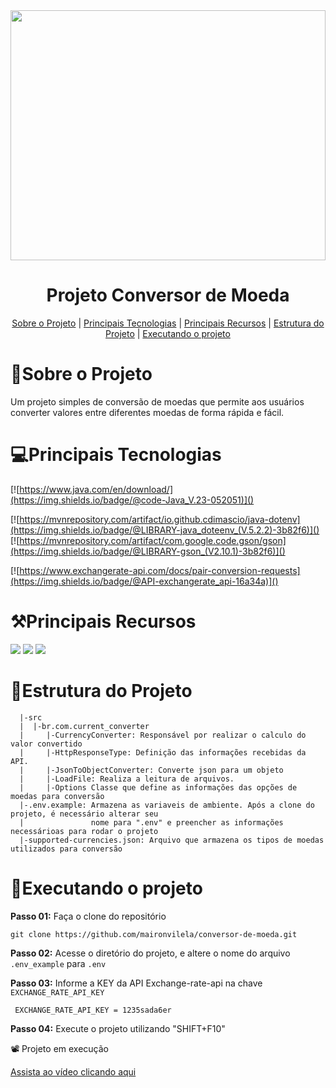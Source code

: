 
<img loading="lazy" src="https://images.pexels.com/photos/730547/pexels-photo-730547.jpeg?auto=compress&cs=tinysrgb" height="400" width="100%"/>
<h1 align="center">
     Projeto Conversor de Moeda
</h1>

  <p align="center">
    <a href="#sobre-o-projeto">Sobre o Projeto</a> |
    <a href="#principais-tecnologias">Principais Tecnologias</a> |
    <a href="#principais-recursos">Principais Recursos</a> |
    <a href="#estrutura_do_projeto">Estrutura do Projeto</a> |
    <a href="#executando_o_projeto">Executando o projeto</a>   
</p>

 
# 📒Sobre o Projeto

Um projeto simples de conversão de moedas que permite aos usuários converter valores entre diferentes moedas de forma 
rápida e fácil.


# 💻Principais Tecnologias

[![https://www.java.com/en/download/](https://img.shields.io/badge/@code-Java_V.23-052051)]() 

[![https://mvnrepository.com/artifact/io.github.cdimascio/java-dotenv](https://img.shields.io/badge/@LIBRARY-java_doteenv_(V.5.2.2)-3b82f6)]()
[![https://mvnrepository.com/artifact/com.google.code.gson/gson](https://img.shields.io/badge/@LIBRARY-gson_(V2.10.1)-3b82f6)]()

[![https://www.exchangerate-api.com/docs/pair-conversion-requests](https://img.shields.io/badge/@API-exchangerate_api-16a34a)]()
  

# ⚒️Principais Recursos

[![](https://img.shields.io/badge/Consumo_API_plataforma_Exchange_Rate_API-052051)]()
[![](https://img.shields.io/badge/Serialização_de_formato_json-052051)]()
[![](https://img.shields.io/badge/Obtenção_taxa_de_conversão_dinâmica-052051)]()

 

# 📂Estrutura do Projeto

```
  |-src
  |  |-br.com.current_converter
  |     |-CurrencyConverter: Responsável por realizar o calculo do valor convertido
  |     |-HttpResponseType: Definição das informações recebidas da API.
  |     |-JsonToObjectConverter: Converte json para um objeto
  |     |-LoadFile: Realiza a leitura de arquivos.
  |     |-Options Classe que define as informações das opções de moedas para conversão
  |-.env.example: Armazena as variaveis de ambiente. Após a clone do projeto, é necessário alterar seu 
  |               nome para ".env" e preencher as informações necessárioas para rodar o projeto 
  |-supported-currencies.json: Arquivo que armazena os tipos de moedas utilizados para conversão   
```

# 🚀Executando o projeto

**Passo 01:** Faça o clone do repositório

```
git clone https://github.com/maironvilela/conversor-de-moeda.git
```

**Passo 02:** Acesse o diretório do projeto, e altere o nome do arquivo `.env_example` para `.env`

**Passo 03:** Informe a KEY da API Exchange-rate-api na chave `EXCHANGE_RATE_API_KEY`

```
 EXCHANGE_RATE_API_KEY = 1235sada6er
```

**Passo 04:** Execute o projeto utilizando "SHIFT+F10"

 
📽️ Projeto em execução


[Assista ao vídeo clicando aqui](https://github.com/user-attachments/assets/37aae334-80e2-4a90-b92b-eeab7b16ed9f)